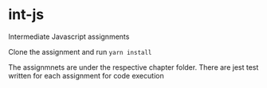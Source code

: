 # int-js

Intermediate Javascript assignments

Clone the assignment and run  `yarn install`

The assignmnets are under the respective chapter folder. There are jest test written for each assignment for code execution

